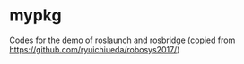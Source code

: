 # mypkg
Codes for the demo of roslaunch and rosbridge (copied from https://github.com/ryuichiueda/robosys2017/)
